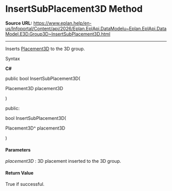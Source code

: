 # InsertSubPlacement3D Method

**Source URL:** https://www.eplan.help/en-us/Infoportal/Content/api/2026/Eplan.EplApi.DataModelu~Eplan.EplApi.DataModel.E3D.Group3D~InsertSubPlacement3D.html

---

Inserts [Placement3D](Eplan.EplApi.DataModelu~Eplan.EplApi.DataModel.E3D.Placement3D.html) to the 3D group.

Syntax

**C#**



public bool InsertSubPlacement3D( 

   Placement3D placement3D

)

public:

bool InsertSubPlacement3D( 

   Placement3D^ placement3D

)


#### Parameters

*placement3D*
:   3D placement inserted to the 3D group.

#### Return Value

True if successful.
